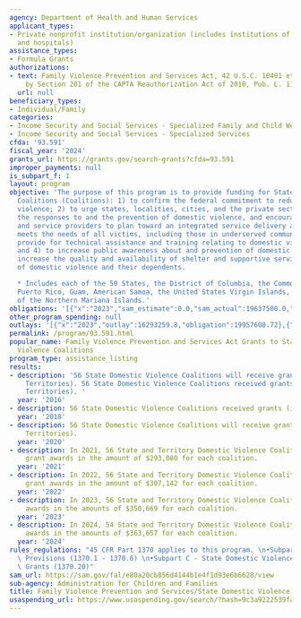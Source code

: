 ```yaml
---
agency: Department of Health and Human Services
applicant_types:
- Private nonprofit institution/organization (includes institutions of higher education
  and hospitals)
assistance_types:
- Formula Grants
authorizations:
- text: Family Violence Prevention and Services Act, 42 U.S.C. 10401 et seq., as amended
    by Section 201 of the CAPTA Reauthorization Act of 2010, Pub. L. 111-320.
  url: null
beneficiary_types:
- Individual/Family
categories:
- Income Security and Social Services - Specialized Family and Child Welfare Services
- Income Security and Social Services - Specialized Services
cfda: '93.591'
fiscal_year: '2024'
grants_url: https://grants.gov/search-grants?cfda=93.591
improper_payments: null
is_subpart_f: 1
layout: program
objective: 'The purpose of this program is to provide funding for State Domestic Violence
  Coalitions (Coalitions): 1) to confirm the federal commitment to reducing domestic
  violence; 2) to urge states, localities, cities, and the private sector to improve
  the responses to and the prevention of domestic violence, and encourage stakeholders
  and service providers to plan toward an integrated service delivery approach that
  meets the needs of all victims, including those in underserved communities; 3) to
  provide for technical assistance and training relating to domestic violence programs;
  and 4) to increase public awareness about and prevention of domestic violence and
  increase the quality and availability of shelter and supportive services for victims
  of domestic violence and their dependents.

  * Includes each of the 50 States, the District of Columbia, the Commonwealth of
  Puerto Rico, Guam, American Samoa, the United States Virgin Islands, and the Commonwealth
  of the Northern Mariana Islands.'
obligations: '[{"x":"2023","sam_estimate":0.0,"sam_actual":19637500.0,"usa_spending_actual":18309811.1},{"x":"2024","sam_estimate":0.0,"sam_actual":19637499.0,"usa_spending_actual":38308052.52},{"x":"2025","sam_estimate":0.0,"sam_actual":19637500.0,"usa_spending_actual":0.0}]'
other_program_spending: null
outlays: '[{"x":"2023","outlay":16293259.8,"obligation":19957608.72},{"x":"2024","outlay":49890973.25,"obligation":39625000.0},{"x":"2025","outlay":0.0,"obligation":0.0}]'
permalink: /program/93.591.html
popular_name: Family Violence Prevention and Services Act Grants to State Domestic
  Violence Coalitions
program_type: assistance_listing
results:
- description: '56 State Domestic Violence Coalitions will receive grants (including
    Territories). 56 State Domestic Violence Coalitions received grants (including
    Territories). '
  year: '2016'
- description: 56 State Domestic Violence Coalitions received grants (including Territories).
  year: '2018'
- description: 56 State Domestic Violence Coalitions will receive grants (including
    Territories).
  year: '2020'
- description: In 2021, 56 State and Territory Domestic Violence Coalitions received
    grant awards in the amount of $293,080 for each coalition.
  year: '2021'
- description: In 2022, 56 State and Territory Domestic Violence Coalitions received
    grant awards in the amount of $307,142 for each coalition.
  year: '2022'
- description: In 2023, 56 State and Territory Domestic Violence Coalitions received
    awards in the amounts of $350,669 for each coalition.
  year: '2023'
- description: In 2024, 54 State and Territory Domestic Violence Coalitions received
    awards in the amounts of $363,657 for each coalition.
  year: '2024'
rules_regulations: "45 CFR Part 1370 applies to this program. \n•Subpart A - General\
  \ Provisions (1370.1 - 1370.6) \n•Subpart C - State Domestic Violence Coalition\
  \ Grants (1370.20)"
sam_url: https://sam.gov/fal/e80a20cb856d4144b1e4f1d93e6b6628/view
sub-agency: Administration for Children and Families
title: Family Violence Prevention and Services/State Domestic Violence Coalitions
usaspending_url: https://www.usaspending.gov/search/?hash=9c3a9222539fac35e9075066befe60a7
---
```

